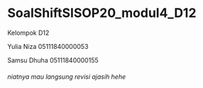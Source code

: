 # SoalShiftSISOP20_modul4_D12


Kelompok D12

Yulia Niza    05111840000053

Samsu Dhuha   05111840000155



###### niatnya mau langsung revisi ajasih hehe

